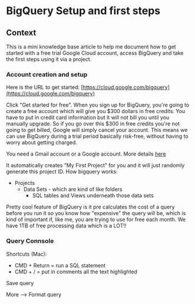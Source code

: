 # BigQuery Setup and first steps

## Context

This is a mini knowledge base article to help me document how to get started with a free trial Google Cloud account, access BigQuery and take the first steps using it via a project.


### Account creation and setup

Here is the URL to get started: [https://cloud.google.com/bigquery](https://cloud.google.com/bigquery)

Click "Get started for free".
When you sign up for BigQuery, you're going to create a free account which will give you $300 dollars in free credits. You have to put in credit card information but it will not bill you until you manually upgrade. So if you go over this $300 in free credits you're not going to get billed, Google will simply cancel your account. 
This means we can use BigQuery during a trial period basically risk-free, without having to worry about getting charged.

You need a Gmail account or a Google account. More details [here](https://support.google.com/accounts/answer/27441?hl=en)


It automatically creates "My First Project" for you and it will just randomly generate this project ID. 
How bigquery works:
* Projects
  * Data Sets - which are kind of like folders
    * SQL tables and Views underneath those data sets 


Pretty cool feature of BigQuery is it pre calculates the cost of a query before you run it so you know how "expensive" the query will be, which is kind of important if, like me, you are trying to use for free each month.
We have 1TB of free processing data which is a LOT!!



### Query Connsole



Shortcuts (Mac):
* CMD + Return = run a SQL statement
* CMD + / = put in comments all the text highlighted

Save query

More --> Format query
